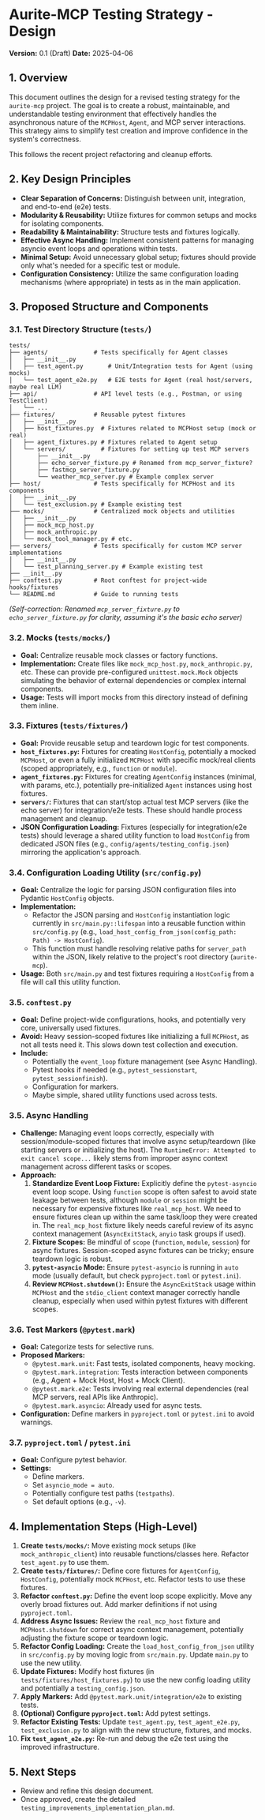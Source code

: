 # Aurite-MCP Testing Strategy - Design

**Version:** 0.1 (Draft)
**Date:** 2025-04-06

## 1. Overview

This document outlines the design for a revised testing strategy for the `aurite-mcp` project. The goal is to create a robust, maintainable, and understandable testing environment that effectively handles the asynchronous nature of the `MCPHost`, `Agent`, and MCP server interactions. This strategy aims to simplify test creation and improve confidence in the system's correctness.

This follows the recent project refactoring and cleanup efforts.

## 2. Key Design Principles

*   **Clear Separation of Concerns:** Distinguish between unit, integration, and end-to-end (e2e) tests.
*   **Modularity & Reusability:** Utilize fixtures for common setups and mocks for isolating components.
*   **Readability & Maintainability:** Structure tests and fixtures logically.
*   **Effective Async Handling:** Implement consistent patterns for managing asyncio event loops and operations within tests.
*   **Minimal Setup:** Avoid unnecessary global setup; fixtures should provide only what's needed for a specific test or module.
*   **Configuration Consistency:** Utilize the same configuration loading mechanisms (where appropriate) in tests as in the main application.

## 3. Proposed Structure and Components

### 3.1. Test Directory Structure (`tests/`)

```
tests/
├── agents/             # Tests specifically for Agent classes
│   ├── __init__.py
│   ├── test_agent.py       # Unit/Integration tests for Agent (using mocks)
│   └── test_agent_e2e.py   # E2E tests for Agent (real host/servers, maybe real LLM)
├── api/                # API level tests (e.g., Postman, or using TestClient)
│   └── ...
├── fixtures/           # Reusable pytest fixtures
│   ├── __init__.py
│   ├── host_fixtures.py  # Fixtures related to MCPHost setup (mock or real)
│   ├── agent_fixtures.py # Fixtures related to Agent setup
│   └── servers/          # Fixtures for setting up test MCP servers
│       ├── __init__.py
│       ├── echo_server_fixture.py # Renamed from mcp_server_fixture?
│       ├── fastmcp_server_fixture.py
│       └── weather_mcp_server.py # Example complex server
├── host/               # Tests specifically for MCPHost and its components
│   ├── __init__.py
│   └── test_exclusion.py # Example existing test
├── mocks/              # Centralized mock objects and utilities
│   ├── __init__.py
│   ├── mock_mcp_host.py
│   ├── mock_anthropic.py
│   └── mock_tool_manager.py # etc.
├── servers/            # Tests specifically for custom MCP server implementations
│   ├── __init__.py
│   └── test_planning_server.py # Example existing test
├── __init__.py
├── conftest.py         # Root conftest for project-wide hooks/fixtures
└── README.md           # Guide to running tests
```
*(Self-correction: Renamed `mcp_server_fixture.py` to `echo_server_fixture.py` for clarity, assuming it's the basic echo server)*

### 3.2. Mocks (`tests/mocks/`)

*   **Goal:** Centralize reusable mock classes or factory functions.
*   **Implementation:** Create files like `mock_mcp_host.py`, `mock_anthropic.py`, etc. These can provide pre-configured `unittest.mock.Mock` objects simulating the behavior of external dependencies or complex internal components.
*   **Usage:** Tests will import mocks from this directory instead of defining them inline.

### 3.3. Fixtures (`tests/fixtures/`)

*   **Goal:** Provide reusable setup and teardown logic for test components.
*   **`host_fixtures.py`:** Fixtures for creating `HostConfig`, potentially a mocked `MCPHost`, or even a fully initialized `MCPHost` with specific mock/real clients (scoped appropriately, e.g., `function` or `module`).
*   **`agent_fixtures.py`:** Fixtures for creating `AgentConfig` instances (minimal, with params, etc.), potentially pre-initialized `Agent` instances using host fixtures.
*   **`servers/`:** Fixtures that can start/stop actual test MCP servers (like the echo server) for integration/e2e tests. These should handle process management and cleanup.
*   **JSON Configuration Loading:** Fixtures (especially for integration/e2e tests) should leverage a shared utility function to load `HostConfig` from dedicated JSON files (e.g., `config/agents/testing_config.json`) mirroring the application's approach.

### 3.4. Configuration Loading Utility (`src/config.py`)

*   **Goal:** Centralize the logic for parsing JSON configuration files into Pydantic `HostConfig` objects.
*   **Implementation:**
    *   Refactor the JSON parsing and `HostConfig` instantiation logic currently in `src/main.py::lifespan` into a reusable function within `src/config.py` (e.g., `load_host_config_from_json(config_path: Path) -> HostConfig`).
    *   This function must handle resolving relative paths for `server_path` within the JSON, likely relative to the project's root directory (`aurite-mcp`).
*   **Usage:** Both `src/main.py` and test fixtures requiring a `HostConfig` from a file will call this utility function.

### 3.5. `conftest.py`

*   **Goal:** Define project-wide configurations, hooks, and potentially very core, universally used fixtures.
*   **Avoid:** Heavy session-scoped fixtures like initializing a full `MCPHost`, as not all tests need it. This slows down test collection and execution.
*   **Include:**
    *   Potentially the `event_loop` fixture management (see Async Handling).
    *   Pytest hooks if needed (e.g., `pytest_sessionstart`, `pytest_sessionfinish`).
    *   Configuration for markers.
    *   Maybe simple, shared utility functions used across tests.

### 3.5. Async Handling

*   **Challenge:** Managing event loops correctly, especially with session/module-scoped fixtures that involve async setup/teardown (like starting servers or initializing the host). The `RuntimeError: Attempted to exit cancel scope...` likely stems from improper async context management across different tasks or scopes.
*   **Approach:**
    1.  **Standardize Event Loop Fixture:** Explicitly define the `pytest-asyncio` event loop scope. Using `function` scope is often safest to avoid state leakage between tests, although `module` or `session` might be necessary for expensive fixtures like `real_mcp_host`. We need to ensure fixtures clean up within the same task/loop they were created in. The `real_mcp_host` fixture likely needs careful review of its async context management (`AsyncExitStack`, `anyio` task groups if used).
    2.  **Fixture Scopes:** Be mindful of `scope` (`function`, `module`, `session`) for async fixtures. Session-scoped async fixtures can be tricky; ensure teardown logic is robust.
    3.  **`pytest-asyncio` Mode:** Ensure `pytest-asyncio` is running in `auto` mode (usually default, but check `pyproject.toml` or `pytest.ini`).
    4.  **Review `MCPHost.shutdown()`:** Ensure the `AsyncExitStack` usage within `MCPHost` and the `stdio_client` context manager correctly handle cleanup, especially when used within pytest fixtures with different scopes.

### 3.6. Test Markers (`@pytest.mark`)

*   **Goal:** Categorize tests for selective runs.
*   **Proposed Markers:**
    *   `@pytest.mark.unit`: Fast tests, isolated components, heavy mocking.
    *   `@pytest.mark.integration`: Tests interaction between components (e.g., Agent + Mock Host, Host + Mock Client).
    *   `@pytest.mark.e2e`: Tests involving real external dependencies (real MCP servers, real APIs like Anthropic).
    *   `@pytest.mark.asyncio`: Already used for async tests.
*   **Configuration:** Define markers in `pyproject.toml` or `pytest.ini` to avoid warnings.

### 3.7. `pyproject.toml` / `pytest.ini`

*   **Goal:** Configure pytest behavior.
*   **Settings:**
    *   Define markers.
    *   Set `asyncio_mode = auto`.
    *   Potentially configure test paths (`testpaths`).
    *   Set default options (e.g., `-v`).

## 4. Implementation Steps (High-Level)

1.  **Create `tests/mocks/`:** Move existing mock setups (like `mock_anthropic_client`) into reusable functions/classes here. Refactor `test_agent.py` to use them.
2.  **Create `tests/fixtures/`:** Define core fixtures for `AgentConfig`, `HostConfig`, potentially mock `MCPHost`, etc. Refactor tests to use these fixtures.
3.  **Refactor `conftest.py`:** Define the event loop scope explicitly. Move any overly broad fixtures out. Add marker definitions if not using `pyproject.toml`.
4.  **Address Async Issues:** Review the `real_mcp_host` fixture and `MCPHost.shutdown` for correct async context management, potentially adjusting the fixture scope or teardown logic.
5.  **Refactor Config Loading:** Create the `load_host_config_from_json` utility in `src/config.py` by moving logic from `src/main.py`. Update `main.py` to use the new utility.
6.  **Update Fixtures:** Modify host fixtures (in `tests/fixtures/host_fixtures.py`) to use the new config loading utility and potentially a `testing_config.json`.
7.  **Apply Markers:** Add `@pytest.mark.unit/integration/e2e` to existing tests.
8.  **(Optional) Configure `pyproject.toml`:** Add pytest settings.
9.  **Refactor Existing Tests:** Update `test_agent.py`, `test_agent_e2e.py`, `test_exclusion.py` to align with the new structure, fixtures, and mocks.
10. **Fix `test_agent_e2e.py`:** Re-run and debug the e2e test using the improved infrastructure.

## 5. Next Steps

*   Review and refine this design document.
*   Once approved, create the detailed `testing_improvements_implementation_plan.md`.
